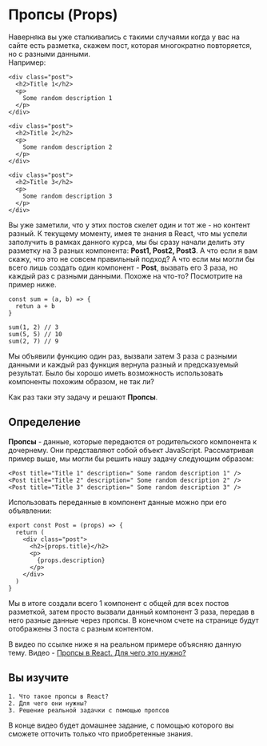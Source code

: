 # Пропсы (Props)
Наверняка вы уже сталкивались с такими случаями когда у вас на сайте есть разметка, скажем пост, которая многократно повторяется, но с разными данными.  
Например:

```
<div class="post">
  <h2>Title 1</h2>
  <p>
    Some random description 1
  </p>
</div>

<div class="post">
  <h2>Title 2</h2>
  <p>
    Some random description 2
  </p>
</div>

<div class="post">
  <h2>Title 3</h2>
  <p>
    Some random description 3
  </p>
</div>
```
Вы уже заметили, что у этих постов скелет один и тот же - но контент разный. К текущему моменту, имея те знания в React, что мы успели заполучить в рамках данного курса, 
мы бы сразу начали делить эту разметку на 3 разных компонента: **Post1, Post2, Post3**. А что если я вам скажу, что это не совсем правильный подход? А что если мы могли бы 
всего лишь создать один компонент - **Post**, вызвать его 3 раза, но каждый раз с разными данными. Похоже на что-то? Посмотрите на пример ниже. 
```
const sum = (a, b) => {
  retun a + b
}

sum(1, 2) // 3
sum(5, 5) // 10
sum(2, 7) // 9
```

Мы объявили функцию один раз, вызвали затем 3 раза с разными данными и каждый раз функция вернула разный и предсказуемый результат. 
Было бы хорошо иметь возможность использовать компоненты похожим образом, не так ли?  

Как раз таки эту задачу и решают **Пропсы**.

## Определение

**Пропсы** - данные, которые передаются от родительского компонента к дочернему. Они представляют собой объект JavaScript. Рассматривая пример выше, мы могли бы решить нашу задачу 
следующим образом:

```
<Post title="Title 1" description=" Some random description 1" />
<Post title="Title 2" description=" Some random description 2" />
<Post title="Title 3" description=" Some random description 3" />
```

Использовать переданные в компонент данные можно при его объявлении:
```
export const Post = (props) => {
  return (
    <div class="post">
      <h2>{props.title}</h2>
      <p>
        {props.description}
      </p>
    </div>
  )
}
```
Мы в итоге создали всего 1 компонент с общей для всех постов разметкой, затем просто вызвали данный компонент 3 раза, передав в него разные данные через пропсы. В конечном счете 
на странице будут отображены 3 поста с разным контентом. 

В видео по ссылке ниже я на реальном примере объясняю данную тему.
Видео - [Пропсы в React. Для чего это нужно?](https://youtu.be/kz9GrY8zZZk)
## Вы изучите
```
1. Что такое пропсы в React?
2. Для чего они нужны?
3. Решение реальной задачки с помощью пропсов
```  
В конце видео будет домашнее задание, с помощью которого вы сможете отточить только что приобретенные знания.
